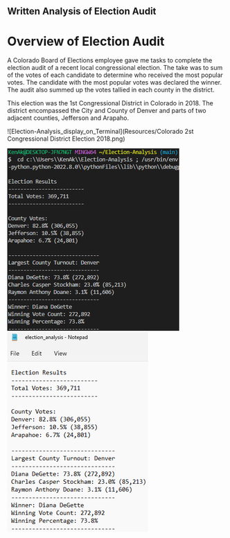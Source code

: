 ## Written Analysis of Election Audit

# Overview of Election Audit
A Colorado Board of Elections employee gave me tasks to complete the election audit of a recent local congressional election. The take was to sum of the votes of each candidate to determine who received the most popular votes. The candidate with the most popular votes was declared the winner. The audit also summed up the votes tallied in each county in the district.

This election was the 1st Congressional District in Colorado in 2018. The district encompassed the City and County of Denver and parts of two adjacent counties, Jefferson and Arapaho. 

![Election-Analysis_display_on_Terminal](Resources/Colorado 2st Congressional District Election 2018.png)

![Election-Analysis_display_on_Terminal](Resources/Election-Analysis_display_on_Terminal.png)
![Election-Analysis_output_in_text_file](Resources/Election-Analysis_output_in_text_file.png)
